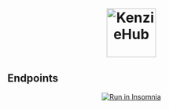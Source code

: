 <h1 align="center">
  <img alt="KenzieHub" title="KenzieHub" src="https://kenzie.com.br/images/logoblue.svg" width="100px" />
</h1>

<!-- <h1 align="center">
  Kenzie Hub - API
</h1>

<p align = "center">
Este é o backend da aplicação KenzieHub - Um hub de portfólios de programadores daqui da Kenzie! O objetivo dessa aplicação é conseguir criar um frontend de qualidade em grupo, utilizando o que foi ensinado no segundo módulo do curso (Q2) - E desenvolver hard skills e soft skills.
</p>

<blockquote align="center">“Sempre passar o que você aprendeu. - Mestre Yoda”</blockquote>

<p align="center">
  <a href="#endpoints">Endpoints</a>&nbsp;&nbsp;&nbsp;&nbsp;&nbsp;&nbsp;
</p> -->

## **Endpoints**

<!-- A API tem um total de 13 endpoints, sendo em volta principalmente do usuário (dev) - podendo cadastrar seu perfil, tecnologias que estuda e trabalhos realizados. <br/> -->

<a style="display:flex; justify-content:center" href="https://insomnia.rest/run/?label=Li-Marus&uri=https%3A%2F%2Fgithub.com%2FKenzie-Academy-Brasil-Developers%2Fkenziehub-api%2Fblob%2Fmain%2Finsominia.json" target="_blank"><img src="https://insomnia.rest/images/run.svg" alt="Run in Insomnia"></a>

<!-- <blockquote> Para importar o JSON no Insomnia é só clicar no botão "Run in Insomnia". Depois é só seguir os passos que ele irá importar todos os endpoints em seu insomnia.
</blockquote>
<br>

A url base da API é https://kenziehub.herokuapp.com

## Rotas que não precisam de autenticação

<h2 align ='center'> Listando usuários </h2>

Nessa aplicação o usuário sem fazer login ou se cadastrar pode ver os devs já cadastrados na plataforma, na API podemos acessar a lista dessa forma:
Aqui conseguimos ver os usuários, suas tecnologias e seus trabalhos cadastrados. -->
